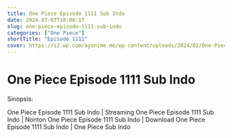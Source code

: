 ```yaml
---
title: One Piece Episode 1111 Sub Indo
date: 2024-07-07T10:00:17
slug: one-piece-episode-1111-sub-indo
categories: ["One Piece"]
shortTitle: "Episode 1111"
cover: https://i2.wp.com/ayanime.me/wp-content/uploads/2024/02/One-Piece-Season-21-Cover.jpg
---
```


# One Piece Episode 1111 Sub Indo

<iframe-loader iframe-src1="https://play.ayanime.me/include/fluidplayer/fluidplayer.php?VideoSrc1=https%3A%2F%2Fdrive.google.com%2Ffile%2Fd%2F1kzGsw3pLhtfk4_7jy2fcN_1sJBBQDoJv%2Fview%3Fusp%3Ddrive_link&VideoType1=video%2Fmp4&VideoQuality1=480p&VideoSrc2=https%3A%2F%2Fdrive.google.com%2Ffile%2Fd%2F1n8uPtHrVo9dioofELw19XX6xA-TVSJhD%2Fview%3Fusp%3Ddrive_link&VideoType2=video%2Fmp4&VideoQuality2=720p&VideoSrc3=https%3A%2F%2Fdrive.google.com%2Ffile%2Fd%2F1VOXep2pGOjLIVeU1ZJ-4OuIM4-MXfV06%2Fview%3Fusp%3Ddrive_link&VideoType3=video%2Fmp4&VideoQuality3=1080p&VideoSrc4=&VideoType4=&VideoQuality4=&VideoPoster=&VideoTrack1=&kind1=&srclang1=&label1=&default1=&VideoTrack2=&kind2=&srclang2=&label2=&default2=&player=fluid+player&server=Drive+API&api=&width=100%25&height=400px" iframe-src2="https://drive.google.com/file/d/1VOXep2pGOjLIVeU1ZJ-4OuIM4-MXfV06/preview"></iframe-loader>

Sinopsis:
<p>One Piece Episode 1111 Sub Indo | Streaming One Piece Episode 1111 Sub Indo | Nonton One Piece Episode 1111 Sub Indo | Download One Piece Episode 1111 Sub Indo | One Piece Sub Indo</p>

